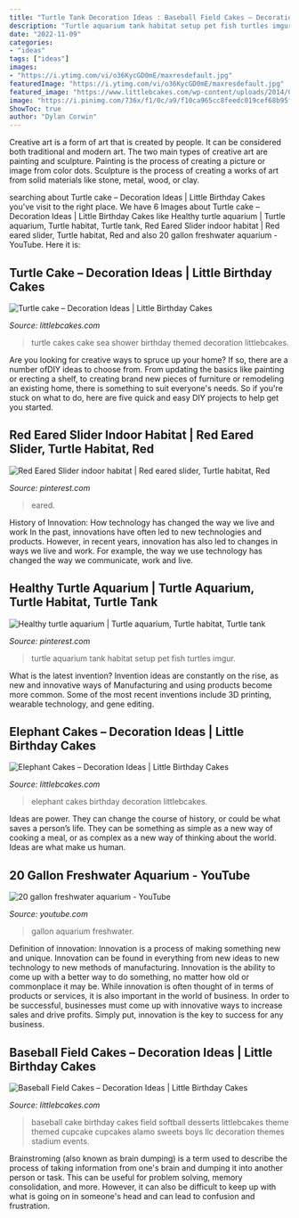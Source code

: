 ```yaml
---
title: "Turtle Tank Decoration Ideas : Baseball Field Cakes – Decoration Ideas"
description: "Turtle aquarium tank habitat setup pet fish turtles imgur"
date: "2022-11-09"
categories:
- "ideas"
tags: ["ideas"]
images:
- "https://i.ytimg.com/vi/o36KycGD0mE/maxresdefault.jpg"
featuredImage: "https://i.ytimg.com/vi/o36KycGD0mE/maxresdefault.jpg"
featured_image: "https://www.littlebcakes.com/wp-content/uploads/2014/01/Baseball-Field-Cake-1024x983.jpg"
image: "https://i.pinimg.com/736x/f1/0c/a9/f10ca965cc8feedc019cef68b95f086e.jpg"
ShowToc: true
author: "Dylan Corwin"
---
```



Creative art is a form of art that is created by people. It can be considered both traditional and modern art. The two main types of creative art are painting and sculpture. Painting is the process of creating a picture or image from color dots. Sculpture is the process of creating a works of art from solid materials like stone, metal, wood, or clay.

	

		
searching about Turtle cake – Decoration Ideas | Little Birthday Cakes you've visit to the right place. We have 6 Images about Turtle cake – Decoration Ideas | Little Birthday Cakes like Healthy turtle aquarium | Turtle aquarium, Turtle habitat, Turtle tank, Red Eared Slider indoor habitat | Red eared slider, Turtle habitat, Red and also 20 gallon freshwater aquarium - YouTube. Here it is:
		
    
## Turtle Cake – Decoration Ideas | Little Birthday Cakes

<img loading=lazy src="https://www.littlebcakes.com/wp-content/uploads/2014/05/Turtle-Cakes.jpg" onerror="this.onerror=null;this.src='https://tse3.mm.bing.net/th?id=OIP.JSQaQwGaOgrYbZD-dXKKcgHaJ4&amp;pid=15.1';" alt="Turtle cake – Decoration Ideas | Little Birthday Cakes">

_Source: littlebcakes.com_

>turtle cakes cake sea shower birthday themed decoration littlebcakes. 

	

Are you looking for creative ways to spruce up your home? If so, there are a number ofDIY ideas to choose from. From updating the basics like painting or erecting a shelf, to creating brand new pieces of furniture or remodeling an existing home, there is something to suit everyone's needs. So if you're stuck on what to do, here are five quick and easy DIY projects to help get you started.

    
## Red Eared Slider Indoor Habitat | Red Eared Slider, Turtle Habitat, Red

<img loading=lazy src="https://i.pinimg.com/736x/e5/90/8d/e5908d59071f5e8432535faa1bdab0e0.jpg" onerror="this.onerror=null;this.src='https://tse2.mm.bing.net/th?id=OIP.Jb0RIkhehaa0eBGhWh93dAHaFj&amp;pid=15.1';" alt="Red Eared Slider indoor habitat | Red eared slider, Turtle habitat, Red">

_Source: pinterest.com_

>eared. 

	

History of Innovation: How technology has changed the way we live and work
In the past, innovations have often led to new technologies and products. However, in recent years, innovation has also led to changes in ways we live and work. For example, the way we use technology has changed the way we communicate, work and live.

    
## Healthy Turtle Aquarium | Turtle Aquarium, Turtle Habitat, Turtle Tank

<img loading=lazy src="https://i.pinimg.com/736x/f1/0c/a9/f10ca965cc8feedc019cef68b95f086e.jpg" onerror="this.onerror=null;this.src='https://tse2.mm.bing.net/th?id=OIP.AitLt6G0P2fV9PKrk1AX8AHaJ3&amp;pid=15.1';" alt="Healthy turtle aquarium | Turtle aquarium, Turtle habitat, Turtle tank">

_Source: pinterest.com_

>turtle aquarium tank habitat setup pet fish turtles imgur. 

	

What is the latest invention?
Invention ideas are constantly on the rise, as new and innovative ways of Manufacturing and using products become more common. Some of the most recent inventions include 3D printing, wearable technology, and gene editing.

    
## Elephant Cakes – Decoration Ideas | Little Birthday Cakes

<img loading=lazy src="https://www.littlebcakes.com/wp-content/uploads/2014/05/Elephant-Cakes-Pictures.jpg" onerror="this.onerror=null;this.src='https://tse1.mm.bing.net/th?id=OIP.l9SgONiXWVrfqIOHPYd1UAHaF3&amp;pid=15.1';" alt="Elephant Cakes – Decoration Ideas | Little Birthday Cakes">

_Source: littlebcakes.com_

>elephant cakes birthday decoration littlebcakes. 

	

Ideas are power. They can change the course of history, or could be what saves a person’s life. They can be something as simple as a new way of cooking a meal, or as complex as a new way of thinking about the world. Ideas are what make us human.

    
## 20 Gallon Freshwater Aquarium - YouTube

<img loading=lazy src="https://i.ytimg.com/vi/o36KycGD0mE/maxresdefault.jpg" onerror="this.onerror=null;this.src='https://tse1.mm.bing.net/th?id=OIP.wlvvIsplZypTXAjtD3p6bQHaEK&amp;pid=15.1';" alt="20 gallon freshwater aquarium - YouTube">

_Source: youtube.com_

>gallon aquarium freshwater. 

	

Definition of innovation:
Innovation is a process of making something new and unique. Innovation can be found in everything from new ideas to new technology to new methods of manufacturing. Innovation is the ability to come up with a better way to do something, no matter how old or commonplace it may be.
While innovation is often thought of in terms of products or services, it is also important in the world of business. In order to be successful, businesses must come up with innovative ways to increase sales and drive profits. Simply put, innovation is the key to success for any business.

    
## Baseball Field Cakes – Decoration Ideas | Little Birthday Cakes

<img loading=lazy src="https://www.littlebcakes.com/wp-content/uploads/2014/01/Baseball-Field-Cake-1024x983.jpg" onerror="this.onerror=null;this.src='https://tse2.mm.bing.net/th?id=OIP.UfBk3ZSCdF76c_PuR2swqQHaHH&amp;pid=15.1';" alt="Baseball Field Cakes – Decoration Ideas | Little Birthday Cakes">

_Source: littlebcakes.com_

>baseball cake birthday cakes field softball desserts littlebcakes theme themed cupcake cupcakes alamo sweets boys llc decoration themes stadium events. 

	

Brainstroming (also known as brain dumping) is a term used to describe the process of taking information from one's brain and dumping it into another person or task. This can be useful for problem solving, memory consolidation, and more. However, it can also be difficult to keep up with what is going on in someone's head and can lead to confusion and frustration.

